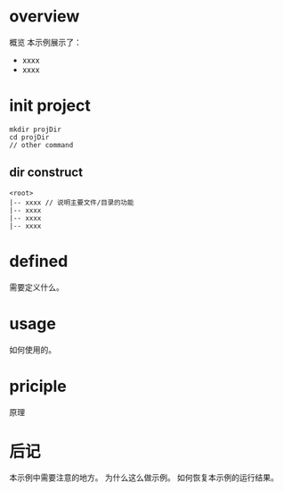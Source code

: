 # overview
概览
本示例展示了：
- xxxx
- xxxx

# init project
```
mkdir projDir
cd projDir
// other command
```

## dir construct
```
<root>
|-- xxxx // 说明主要文件/目录的功能
|-- xxxx
|-- xxxx
|-- xxxx
```

# defined
需要定义什么。

# usage
如何使用的。

# priciple
原理

# 后记
本示例中需要注意的地方。
为什么这么做示例。
如何恢复本示例的运行结果。